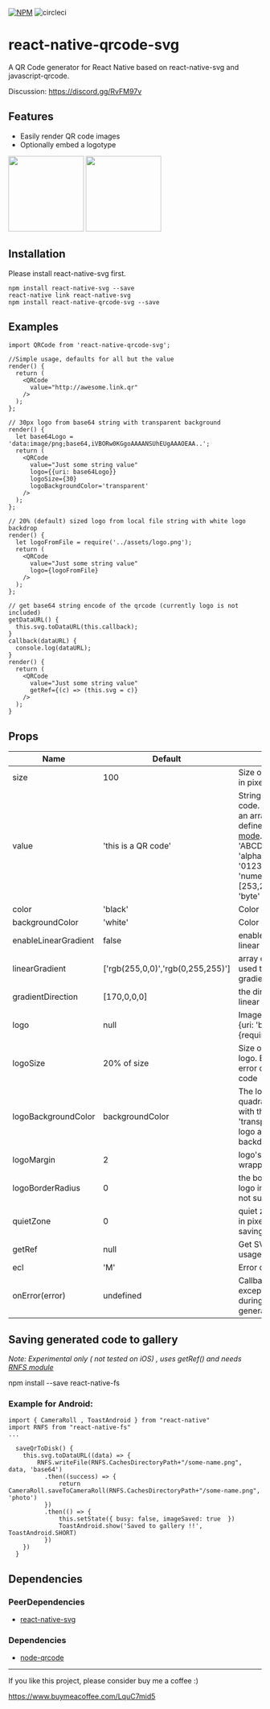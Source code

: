 [![NPM](https://nodei.co/npm/react-native-qrcode-svg.png)](https://npmjs.org/package/react-native-qrcode-svg)
![circleci](https://circleci.com/gh/awesomejerry/react-native-qrcode-svg.svg?style=shield&circle-token=185bdd4fed561139178638f5b9f9c48ddefc9288)

# react-native-qrcode-svg

A QR Code generator for React Native based on react-native-svg and javascript-qrcode.

Discussion: https://discord.gg/RvFM97v

## Features

* Easily render QR code images
* Optionally embed a logotype

<img src="https://raw.githubusercontent.com/awesomejerry/react-native-qrcode-svg/master/screenshot/android.png" width="150">
<img src="https://raw.githubusercontent.com/awesomejerry/react-native-qrcode-svg/master/screenshot/ios.png" width="150">

## Installation

Please install react-native-svg first.
```
npm install react-native-svg --save
react-native link react-native-svg
npm install react-native-qrcode-svg --save
```

## Examples

```
import QRCode from 'react-native-qrcode-svg';

//Simple usage, defaults for all but the value
render() {
  return (
    <QRCode
      value="http://awesome.link.qr"
    />
  );
};

```

```
// 30px logo from base64 string with transparent background
render() {
  let base64Logo = 'data:image/png;base64,iVBORw0KGgoAAAANSUhEUgAAAOEAA..';
  return (
    <QRCode
      value="Just some string value"
      logo={{uri: base64Logo}}
      logoSize={30}
      logoBackgroundColor='transparent'
    />
  );
};

```

```
// 20% (default) sized logo from local file string with white logo backdrop
render() {
  let logoFromFile = require('../assets/logo.png');
  return (
    <QRCode
      value="Just some string value"
      logo={logoFromFile}
    />
  );
};

```

```
// get base64 string encode of the qrcode (currently logo is not included)
getDataURL() {
  this.svg.toDataURL(this.callback);
}
callback(dataURL) {
  console.log(dataURL);
}
render() {
  return (
    <QRCode
      value="Just some string value"
      getRef={(c) => (this.svg = c)}
    />
  );
}
```


## Props

Name            | Default    | Description
----------------|------------|--------------
size            | 100        | Size of rendered image in pixels
value           | 'this is a QR code' | String Value of the QR code. Can also accept an array of segments as defined in [Manual mode](https://github.com/soldair/node-qrcode#manual-mode). Ex. [{ data: 'ABCDEFG', mode: 'alphanumeric' }, { data: '0123456', mode: 'numeric' }, { data: [253,254,255], mode: 'byte' }]
color           | 'black'        | Color of the QR code
backgroundColor | 'white'        | Color of the background
enableLinearGradient | false     | enables or disables linear gradient
linearGradient  |  ['rgb(255,0,0)','rgb(0,255,255)']  | array of 2 rgb colors used to create the linear gradient
gradientDirection| [170,0,0,0]  | the direction of the linear gradient
logo | null        | Image source object. Ex. {uri: 'base64string'} or {require('pathToImage')}
logoSize | 20% of size | Size of the imprinted logo. Bigger logo = less error correction in QR code
logoBackgroundColor | backgroundColor        | The logo gets a filled quadratic background with this color. Use 'transparent' if your logo already has its own backdrop.
logoMargin | 2 | logo's distance to its wrapper
logoBorderRadius | 0 | the border-radius of logo image (Android is not supported)
quietZone | 0 | quiet zone around the qr in pixels (useful when saving image to gallery)
getRef          | null       | Get SVG ref for further usage
ecl             | 'M'        | Error correction level
onError(error)  | undefined  | Callback fired when exception happened during the code generating process


## Saving generated code to gallery
 _Note: Experimental only ( not tested on iOS) , uses getRef() and needs [RNFS module](https://github.com/itinance/react-native-fs)_

npm install --save react-native-fs

### Example for Android:
```
import { CameraRoll , ToastAndroid } from "react-native"
import RNFS from "react-native-fs"
...

  saveQrToDisk() {
   	this.svg.toDataURL((data) => {
   		RNFS.writeFile(RNFS.CachesDirectoryPath+"/some-name.png", data, 'base64')
   		  .then((success) => {
   			  return CameraRoll.saveToCameraRoll(RNFS.CachesDirectoryPath+"/some-name.png", 'photo')
   		  })
   		  .then(() => {
   			  this.setState({ busy: false, imageSaved: true  })
   			  ToastAndroid.show('Saved to gallery !!', ToastAndroid.SHORT)
   		  })
   	})
  }
```


## Dependencies

### PeerDependencies

* [react-native-svg](https://github.com/magicismight/react-native-svg)

### Dependencies

* [node-qrcode](https://github.com/soldair/node-qrcode)

---

If you like this project, please consider buy me a coffee :)

https://www.buymeacoffee.com/LquC7mid5
